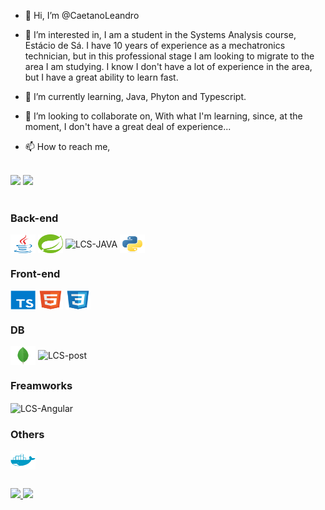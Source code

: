 - 👋 Hi, I’m @CaetanoLeandro

- 👀 I’m interested in,
I am a  student in the Systems Analysis course, Estácio de Sá.
I have 10 years of experience as a mechatronics technician, but in this professional stage I am looking to migrate to the area I am studying. 
I know I don't have a lot of experience in the area, but I have a great ability to learn fast. 

- 🌱 I’m currently learning, Java, Phyton and Typescript.

- 💞️ I’m looking to collaborate on,
With what I'm learning, since, at the moment, I don't have a great deal of experience...

- 📫 How to reach me,
<!---
CaetanoLeandro/CaetanoLeandro is a ✨ special ✨ repository because its `README.md` (this file) appears on your GitHub profile.
You can click the Preview link to take a look at your changes.
--->
<div style="display: inline_block"><br>
  <a href = "mailto:contatolcaetano30@gmail.com"><img src="https://img.shields.io/badge/-Gmail-%23333?style=for-the-badge&logo=gmail&logoColor=white" target="_blank"></a>
  <a href="https://www.linkedin.com/in/leandro-caetano-da-silva-189b4647/" target="_blank"><img src="https://img.shields.io/badge/-LinkedIn-%230077B5?style=for-the-badge&logo=linkedin&logoColor=white" target="_blank"></a> 
 <div style="display: inline_block"><br>
   <!-- Tecnologias -->  

  

<div style="display: inline_block">

  

 <h3> Back-end </h3>
  
<img align="center" alt="LCS-JAVA" height="30" width="40" src="https://raw.githubusercontent.com/devicons/devicon/master/icons/java/java-original.svg">
  <img align="center" alt="LCS-spring" height="30" width="40" src="https://raw.githubusercontent.com/devicons/devicon/master/icons/spring/spring-original.svg">
<img img align="center" alt="LCS-JAVA" height="30" width="40"src="https://cdn.jsdelivr.net/gh/devicons/devicon/icons/gradle/gradle-plain.svg" /> 
<img align="center" alt="LCS-phyton" height="30" width="40" src="https://raw.githubusercontent.com/devicons/devicon/master/icons/python/python-original.svg">


   <h3> Front-end </h3>
<img align="center" alt="LCS - typescript" height="30" width="40" src="https://raw.githubusercontent.com/devicons/devicon/master/icons/typescript/typescript-plain.svg">  
 <img align="center" alt="HTML" height="30" width="40" src="https://raw.githubusercontent.com/devicons/devicon/master/icons/html5/html5-original.svg">
 <img align="center" alt="CSS" height="30" width="40" src="https://raw.githubusercontent.com/devicons/devicon/master/icons/css3/css3-original.svg">  
  
 <h3> DB </h3>
  <img align="center" alt="LCS-mongodb" height="30" width="40" src="https://raw.githubusercontent.com/devicons/devicon/master/icons/mongodb/mongodb-original.svg"> 
  <img align="center" alt="LCS-post" height="30" width="40" src="https://cdn.jsdelivr.net/gh/devicons/devicon/icons/postgresql/postgresql-original.svg" />
          
  
  <h3> Freamworks </h3> 
  <img align="center" alt="LCS-Angular" height="30" width="40" src="https://cdn.jsdelivr.net/gh/devicons/devicon/icons/angularjs/angularjs-original.svg"/>
          
  
   <h3> Others </h3>
   <img align="center" alt="LCS -docker" height="30" width="40" src="https://raw.githubusercontent.com/devicons/devicon/master/icons/docker/docker-plain.svg">

  ##
 
<div> 
  <a href="https://github.com/CaetanoLeandro">
  <img height="180em" src="https://github-readme-stats.vercel.app/api?username=CaetanoLeandro&show_icons=true&theme=dark&include_all_commits=true&count_private=true"/>
    <img height="180em" src="https://github-readme-stats.vercel.app/api/top-langs/?username=CaetanoLeandro&layout=compact&langs_count=7&theme=dark"/>

 
</div>
